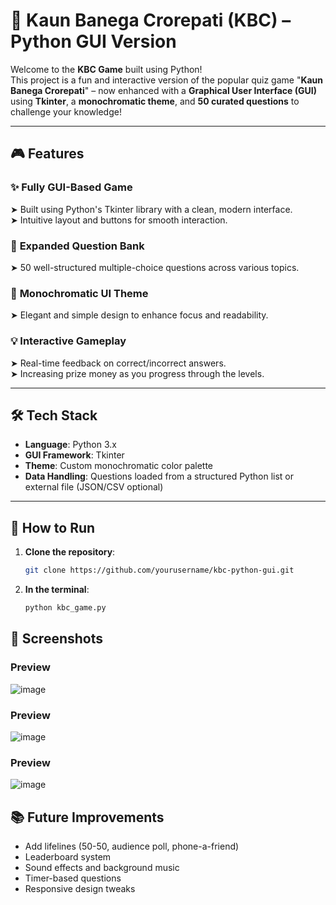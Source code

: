 # 🧠 Kaun Banega Crorepati (KBC) – Python GUI Version

Welcome to the **KBC Game** built using Python!  
This project is a fun and interactive version of the popular quiz game "**Kaun Banega Crorepati**" – now enhanced with a **Graphical User Interface (GUI)** using **Tkinter**, a **monochromatic theme**, and **50 curated questions** to challenge your knowledge!

---

## 🎮 Features

### ✨ **Fully GUI-Based Game**  
➤ Built using Python's Tkinter library with a clean, modern interface.  
➤ Intuitive layout and buttons for smooth interaction.

### 🧠 **Expanded Question Bank**  
➤ 50 well-structured multiple-choice questions across various topics.

### 🎨 **Monochromatic UI Theme**  
➤ Elegant and simple design to enhance focus and readability.

### 💡 **Interactive Gameplay**  
➤ Real-time feedback on correct/incorrect answers.  
➤ Increasing prize money as you progress through the levels.

---

## 🛠️ Tech Stack

- **Language**: Python 3.x  
- **GUI Framework**: Tkinter  
- **Theme**: Custom monochromatic color palette  
- **Data Handling**: Questions loaded from a structured Python list or external file (JSON/CSV optional)

---

## 🚀 How to Run

1. **Clone the repository**:
   ```bash
   git clone https://github.com/yourusername/kbc-python-gui.git

2. **In the terminal**:
   ```sh
   python kbc_game.py

## 📸 Screenshots

### Preview
![image](https://github.com/user-attachments/assets/e63d4a37-5c78-43ac-a793-87cea068d9b1)

### Preview
![image](https://github.com/user-attachments/assets/2689d823-c91f-4e74-b925-35ba4f648ddf)

### Preview
![image](https://github.com/user-attachments/assets/ae5ea595-6f8d-4c2a-9086-25e43edf9583)

## 📚 Future Improvements
- Add lifelines (50-50, audience poll, phone-a-friend)
- Leaderboard system
- Sound effects and background music
- Timer-based questions
- Responsive design tweaks
